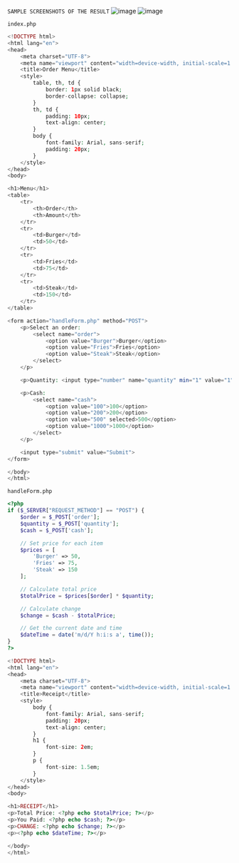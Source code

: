 ```SAMPLE SCREENSHOTS OF THE RESULT```
![image](https://github.com/user-attachments/assets/eac47486-b572-4227-8b4b-0bbb9c804ae1)
![image](https://github.com/user-attachments/assets/65f12b38-d370-4484-b4e1-433c2b9e539d)

```index.php```

```php
<!DOCTYPE html>
<html lang="en">
<head>
    <meta charset="UTF-8">
    <meta name="viewport" content="width=device-width, initial-scale=1.0">
    <title>Order Menu</title>
    <style>
        table, th, td {
            border: 1px solid black;
            border-collapse: collapse;
        }
        th, td {
            padding: 10px;
            text-align: center;
        }
        body {
            font-family: Arial, sans-serif;
            padding: 20px;
        }
    </style>
</head>
<body>

<h1>Menu</h1>
<table>
    <tr>
        <th>Order</th>
        <th>Amount</th>
    </tr>
    <tr>
        <td>Burger</td>
        <td>50</td>
    </tr>
    <tr>
        <td>Fries</td>
        <td>75</td>
    </tr>
    <tr>
        <td>Steak</td>
        <td>150</td>
    </tr>
</table>

<form action="handleForm.php" method="POST">
    <p>Select an order:
        <select name="order">
            <option value="Burger">Burger</option>
            <option value="Fries">Fries</option>
            <option value="Steak">Steak</option>
        </select>
    </p>

    <p>Quantity: <input type="number" name="quantity" min="1" value="1" required></p>

    <p>Cash:
        <select name="cash">
            <option value="100">100</option>
            <option value="200">200</option>
            <option value="500" selected>500</option>
            <option value="1000">1000</option>
        </select>
    </p>

    <input type="submit" value="Submit">
</form>

</body>
</html>
```

```handleForm.php```

```php
<?php
if ($_SERVER["REQUEST_METHOD"] == "POST") {
    $order = $_POST['order'];
    $quantity = $_POST['quantity'];
    $cash = $_POST['cash'];

    // Set price for each item
    $prices = [
        'Burger' => 50,
        'Fries' => 75,
        'Steak' => 150
    ];

    // Calculate total price
    $totalPrice = $prices[$order] * $quantity;

    // Calculate change
    $change = $cash - $totalPrice;

    // Get the current date and time
    $dateTime = date('m/d/Y h:i:s a', time());
}
?>

<!DOCTYPE html>
<html lang="en">
<head>
    <meta charset="UTF-8">
    <meta name="viewport" content="width=device-width, initial-scale=1.0">
    <title>Receipt</title>
    <style>
        body {
            font-family: Arial, sans-serif;
            padding: 20px;
            text-align: center;
        }
        h1 {
            font-size: 2em;
        }
        p {
            font-size: 1.5em;
        }
    </style>
</head>
<body>

<h1>RECEIPT</h1>
<p>Total Price: <?php echo $totalPrice; ?></p>
<p>You Paid: <?php echo $cash; ?></p>
<p>CHANGE: <?php echo $change; ?></p>
<p><?php echo $dateTime; ?></p>

</body>
</html>
```
